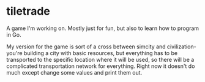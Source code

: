 tiletrade
=========

A game I'm working on.  Mostly just for fun, but also to learn how to program in Go.  

My version for the game is sort of a cross between simcity and civilization- you're building a city with basic resources,
but everything has to be transported to the specific location where it will be used, so there will be a complicated 
transportation network for everything.  Right now it doesn't do much except change some values and print them out.
